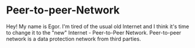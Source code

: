 # Peer-to-peer-Network
Hey! My name is Egor. I'm tired of the usual old Internet and I think it's time to change it to the "new" Internet - Peer-to-Peer Network. Peer-to-peer network is a data protection network from third parties.
